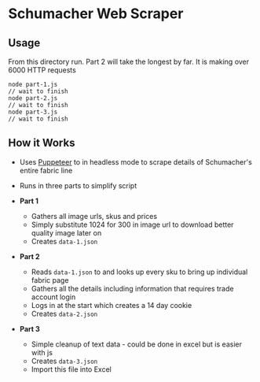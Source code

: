 # Schumacher Web Scraper

## Usage

From this directory run. Part 2 will take the longest by far. It is making over 6000 HTTP requests

```
node part-1.js
// wait to finish
node part-2.js
// wait to finish
node part-3.js
// wait to finish
```

## How it Works

- Uses [Puppeteer](https://pptr.dev/) to in headless mode to scrape details of Schumacher's entire fabric line
- Runs in three parts to simplify script

- **Part 1**

  - Gathers all image urls, skus and prices
  - Simply substitute 1024 for 300 in image url to download better quality image later on
  - Creates `data-1.json`

- **Part 2**

  - Reads `data-1.json` to and looks up every sku to bring up individual fabric page
  - Gathers all the details including information that requires trade account login
  - Logs in at the start which creates a 14 day cookie
  - Creates `data-2.json`

- **Part 3**
  - Simple cleanup of text data - could be done in excel but is easier with js
  - Creates `data-3.json`
  - Import this file into Excel
